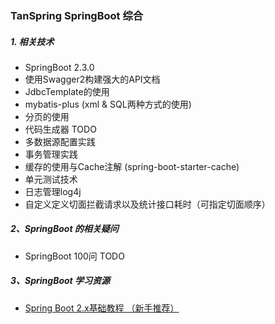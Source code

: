 ### TanSpring SpringBoot 综合


##### 1. 相关技术
 
- SpringBoot 2.3.0
- 使用Swagger2构建强大的API文档
- JdbcTemplate的使用
- mybatis-plus (xml & SQL两种方式的使用)
- 分页的使用
- 代码生成器 TODO
- 多数据源配置实践
- 事务管理实践
- 缓存的使用与Cache注解 (spring-boot-starter-cache)
- 单元测试技术
- 日志管理log4j
- 自定义定义切面拦截请求以及统计接口耗时（可指定切面顺序）





##### 2、SpringBoot 的相关疑问
- SpringBoot 100问 TODO




##### 3、SpringBoot 学习资源

 - [Spring Boot 2.x基础教程 （新手推荐）](http://blog.didispace.com/spring-boot-learning-2x/)

